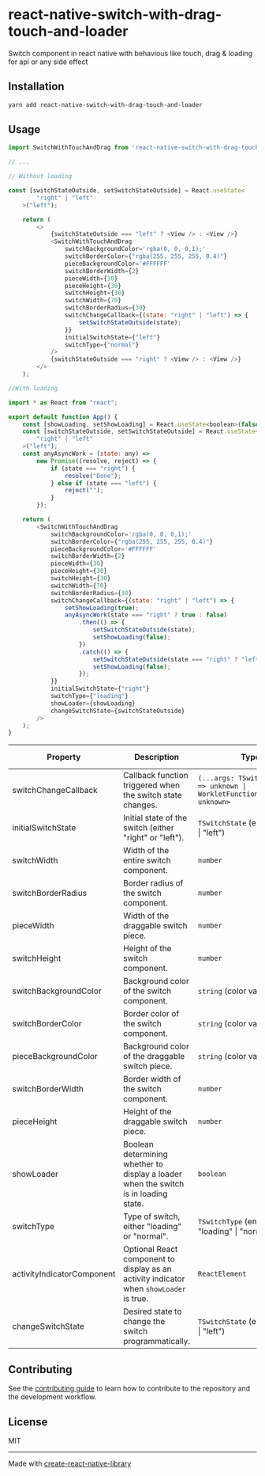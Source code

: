# react-native-switch-with-drag-touch-and-loader

Switch component in react native with behavious like touch, drag & loading for api or any side effect

## Installation

```sh
yarn add react-native-switch-with-drag-touch-and-loader
```

## Usage

```js
import SwitchWithTouchAndDrag from 'react-native-switch-with-drag-touch-and-loader';

// ...

// Without loading

const [switchStateOutside, setSwitchStateOutside] = React.useState<
		"right" | "left"
	>("left");

	return (
		<>
			{switchStateOutside === "left" ? <View /> : <View />}
			<SwitchWithTouchAndDrag
				switchBackgroundColor='rgba(0, 0, 0,1);'
				switchBorderColor={"rgba(255, 255, 255, 0.4)"}
				pieceBackgroundColor='#FFFFFF'
				switchBorderWidth={2}
				pieceWidth={30}
				pieceHeight={30}
				switchHeight={30}
				switchWidth={70}
				switchBorderRadius={30}
				switchChangeCallback={(state: "right" | "left") => {
					setSwitchStateOutside(state);
				}}
				initialSwitchState={"left"}
				switchType={"normal"}
			/>
			{switchStateOutside === "right" ? <View /> : <View />}
		</>
	);

//With loading

import * as React from "react";

export default function App() {
	const [showLoading, setShowLoading] = React.useState<boolean>(false);
	const [switchStateOutside, setSwitchStateOutside] = React.useState<
		"right" | "left"
	>("left");
	const anyAsyncWork = (state: any) =>
		new Promise((resolve, reject) => {
			if (state === "right") {
				resolve("Done");
			} else if (state === "left") {
				reject("");
			}
		});

	return (
		<SwitchWithTouchAndDrag
			switchBackgroundColor='rgba(0, 0, 0,1);'
			switchBorderColor={"rgba(255, 255, 255, 0.4)"}
			pieceBackgroundColor='#FFFFFF'
			switchBorderWidth={2}
			pieceWidth={30}
			pieceHeight={30}
			switchHeight={30}
			switchWidth={70}
			switchBorderRadius={30}
			switchChangeCallback={(state: "right" | "left") => {
				setShowLoading(true);
				anyAsyncWork(state === "right" ? true : false)
					.then(() => {
						setSwitchStateOutside(state);
						setShowLoading(false);
					})
					.catch(() => {
						setSwitchStateOutside(state === "right" ? "left" : "right");
						setShowLoading(false);
					});
			}}
			initialSwitchState={"right"}
			switchType={"loading"}
			showLoader={showLoading}
			changeSwitchState={switchStateOutside}
		/>
	);
}

```

| Property                  | Description                                                                   | Type                                                   | Example Value      | Mandatory / Optional |
|---------------------------|-------------------------------------------------------------------------------|--------------------------------------------------------|--------------------|----------------------|
| switchChangeCallback      | Callback function triggered when the switch state changes.                     | `(...args: TSwitchState[]) => unknown \| WorkletFunction<unknown[], unknown>` | `(newValue) => console.log('Switch changed:', newValue)` | Mandatory            |
| initialSwitchState        | Initial state of the switch (either "right" or "left").                         | `TSwitchState` (enum: "right" \| "left")               | `"left"`           | Mandatory            |
| switchWidth               | Width of the entire switch component.                                           | `number`                                               | `200`              | Mandatory            |
| switchBorderRadius        | Border radius of the switch component.                                          | `number`                                               | `10`               | Mandatory            |
| pieceWidth                | Width of the draggable switch piece.                                             | `number`                                               | `50`               | Mandatory            |
| switchHeight              | Height of the switch component.                                                  | `number`                                               | `40`               | Mandatory            |
| switchBackgroundColor     | Background color of the switch component.                                        | `string` (color value)                                 | `"#3498db"`        | Mandatory            |
| switchBorderColor         | Border color of the switch component.                                            | `string` (color value)                                 | `"#000"`           | Mandatory            |
| pieceBackgroundColor      | Background color of the draggable switch piece.                                  | `string` (color value)                                 | `"#ffffff"`        | Mandatory            |
| switchBorderWidth         | Border width of the switch component.                                            | `number`                                               | `2`                | Mandatory            |
| pieceHeight               | Height of the draggable switch piece.                                            | `number`                                               | `30`               | Mandatory            |
| showLoader                | Boolean determining whether to display a loader when the switch is in loading state. | `boolean`                                              | `true` or `false`  | Optional             |
| switchType                | Type of switch, either "loading" or "normal".                                   | `TSwitchType` (enum: "loading" \| "normal")            | `"normal"`         | Mandatory            |
| activityIndicatorComponent | Optional React component to display as an activity indicator when `showLoader` is true. | `ReactElement`                                      | `<ActivityIndicator />` | Optional             |
| changeSwitchState         | Desired state to change the switch programmatically.                             | `TSwitchState` (enum: "right" \| "left")               | `"right"`          | Optional             |


## Contributing

See the [contributing guide](CONTRIBUTING.md) to learn how to contribute to the repository and the development workflow.

## License

MIT

---

Made with [create-react-native-library](https://github.com/callstack/react-native-builder-bob)
